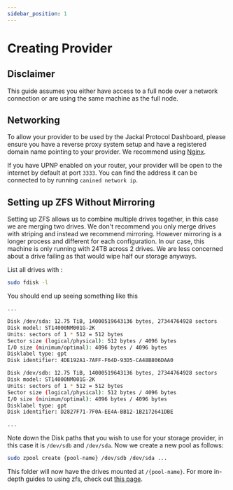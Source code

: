 ```yaml
---
sidebar_position: 1
---
```

# Creating Provider

## Disclaimer

This guide assumes you either have access to a full node over a network connection or are using the same machine as the full node.

## Networking
To allow your provider to be used by the Jackal Protocol Dashboard, please ensure you have a reverse proxy system setup and have a registered domain name pointing to your provider. We recommend using [Nginx](https://docs.nginx.com/nginx/admin-guide/web-server/reverse-proxy/).

If you have UPNP enabled on your router, your provider will be open to the internet by default at port `3333`. You can find the address it can be connected to by running `canined network ip`.

## Setting up ZFS Without Mirroring

Setting up ZFS allows us to combine multiple drives together, in this case we are merging two drives. We don't recommend you only merge drives with striping and instead we recommend mirroring. However mirroring is a longer process and different for each configuration. In our case, this machine is only running with 24TB across 2 drives. We are less concerned about a drive failing as that would wipe half our storage anyways.

List all drives with :
```sh
sudo fdisk -l
```

You should end up seeing something like this
```sh
...

Disk /dev/sda: 12.75 TiB, 14000519643136 bytes, 27344764928 sectors
Disk model: ST14000NM001G-2K
Units: sectors of 1 * 512 = 512 bytes
Sector size (logical/physical): 512 bytes / 4096 bytes
I/O size (minimum/optimal): 4096 bytes / 4096 bytes
Disklabel type: gpt
Disk identifier: 4DE192A1-7AFF-F64D-93D5-CA48B806DAA0

Disk /dev/sdb: 12.75 TiB, 14000519643136 bytes, 27344764928 sectors
Disk model: ST14000NM001G-2K
Units: sectors of 1 * 512 = 512 bytes
Sector size (logical/physical): 512 bytes / 4096 bytes
I/O size (minimum/optimal): 4096 bytes / 4096 bytes
Disklabel type: gpt
Disk identifier: D2827F71-7F0A-EE4A-BB12-1B2172641DBE

...
```

Note down the Disk paths that you wish to use for your storage provider, in this case it is `/dev/sdb` and `/dev/sda`. Now we create a new pool as follows:

```sh
sudo zpool create {pool-name} /dev/sdb /dev/sda ...
```

This folder will now have the drives mounted at `/{pool-name}`. For more in-depth guides to using zfs, check out [this page](https://zfsonlinux.org/).
